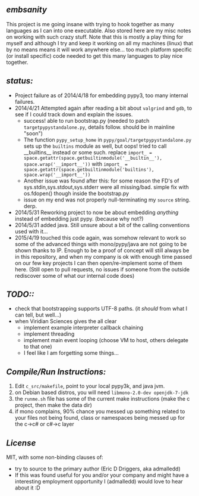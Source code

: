 *embsanity*
-----------

This project is me going insane with trying to hook together as many languages as I can into one executable. Also stored here are my misc notes on working with such crazy stuff. Note that this is mostly a play thing for myself and although I try and keep it working on all my machines (linux) that by no means means it will work anywhere else... too much platform specific (or install specific) code needed to get this many languages to play nice together.


*status:*
---------

* Project failure as of 2014/4/18 for embedding pypy3, too many internal failures.
* 2014/4/21 Attempted again after reading a bit about `valgrind` and `gdb`, to see if I could track down and explain the issues.
    * success! able to run bootstrap.py (needed to patch `targetpypystandalone.py`, details follow. should be in mainline "soon")
    * The function `pypy_setup_home` in `pypy/goal/targetpypystandalone.py` sets up the `builtins` module as well, but oops! tried to call \_\_builtins\_\_ instead or some such. replace `import_ = space.getattr(space.getbuiltinmodule('__builtin__'), space.wrap('__import__'))` with `import_ = space.getattr(space.getbuiltinmodule('builtins'), space.wrap('__import__'))`
    * Another issue was found after this: for some reason the FD's of sys.stdin,sys.stdout,sys.stderr were all missing/bad. simple fix with os.fdopen() though inside the bootstrap.py
    * issue on my end was not properly null-terminating my `source` string. derp.
* 2014/5/31 Reworking project to now be about embedding *anything* instead of embedding just pypy. (because why not?)
* 2014/5/31 added java. Still unsure about a bit of the calling conventions used with it...
* 2015/4/19 touched this code again, was somehow relevant to work so some of the advanced things with mono/pypy/java are not going to be shown thanks to IP. Enough to be a proof of concept will still always be in this repository, and when my company is ok with enough time passed on our few key projects I can then open/re-implement some of them here. (Still open to pull requests, no issues if someone from the outside rediscover some of what our internal code does)



*TODO::*
--------

* check that bootstrapping supports UTF-8 paths. (it *should* from what I can tell, but well...)
* when Viridian Sciences gives the all clear
    * implement example interpreter callback chaining
    * implement threading
    * implement main event looping (choose VM to host, others delegate to that one)
    * I feel like I am forgetting some things...

*Compile/Run Instructions:*
-----------------------

1. Edit `c_src/makefile`, point to your local pypy3k, and java jvm.
2. on Debian based distros, you will need `libmono-2.0-dev openjdk-7-jdk`
3. the `runme.sh` file has some of the current make instructions (make the c project, then make the data dir)
4. if mono complains, 90% chance you messed up something related to your files not being found, class or namespaces being messed up for the c->c# or c#->c layer

*License*
---------

MIT, with some non-binding clauses of:

* try to source to the primary author (Eric D Driggers, aka admalledd)
* If this was found useful for you and/or your company and might have a interesting employment opportunity I (admalledd) would love to hear about it :D

